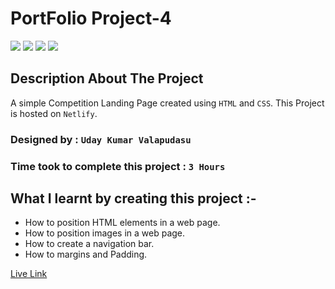 # PortFolio Project-4

![](https://camo.githubusercontent.com/3331f6a77898f15b410350c60f713ba3ca32b19fe26ba1d68e315f18eca89bc1/68747470733a2f2f696d672e736869656c64732e696f2f62616467652f48544d4c2d2532304353532d6f72616e6765)
![](https://camo.githubusercontent.com/05515f09928469d588b8d97d33a1cf1870614cf37b9f8790a4b8ffaa65918634/68747470733a2f2f696d672e736869656c64732e696f2f62616467652f427574746f6e2d50616464696e672d626c7565)
![](https://camo.githubusercontent.com/a49ff5d2aafdf147e339d9e07fd49d268ff066570488ac02c421a11a6903d68b/68747470733a2f2f696d672e736869656c64732e696f2f62616467652f4e65746c6966792d56657263656c2d627269676874677265656e)
![](https://camo.githubusercontent.com/5e07d34aa0ce94f02c2a1a46a3130d4db2413105b1a798b808c199d01c64d8a6/68747470733a2f2f696d672e736869656c64732e696f2f62616467652f4353532532302d506f736974696f6e732d726564)
## Description About The Project

A simple Competition Landing Page created using `HTML` and `CSS`. This Project is hosted on `Netlify`.

### Designed by : `Uday Kumar Valapudasu`
### Time took to complete this project : `3 Hours`

## What I learnt by creating this project :-

- How to position HTML elements in a web page.
- How to position images in a web page.
- How to create a navigation bar.
- How to margins and Padding.

[Live Link]()